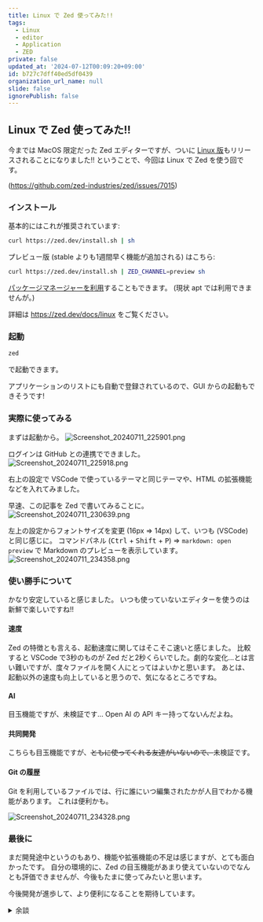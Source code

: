 ```yaml
---
title: Linux で Zed 使ってみた!!
tags:
  - Linux
  - editor
  - Application
  - ZED
private: false
updated_at: '2024-07-12T00:09:20+09:00'
id: b727c7dff40ed5df0439
organization_url_name: null
slide: false
ignorePublish: false
---
```

## Linux で Zed 使ってみた!!

今までは MacOS 限定だった Zed エディターですが、ついに [Linux 版](https://github.com/zed-industries/zed/releases/tag/v0.143.6)もリリースされることになりました!!
ということで、今回は Linux で Zed を使う回です。

(https://github.com/zed-industries/zed/issues/7015)

### インストール

基本的にはこれが推奨されています:
```sh
curl https://zed.dev/install.sh | sh
```

プレビュー版 (stable よりも1週間早く機能が追加される) はこちら:
```sh
curl https://zed.dev/install.sh | ZED_CHANNEL=preview sh
```

[パッケージマネージャーを利用](https://zed.dev/docs/linux#installing-via-a-package-manager)することもできます。
(現状 apt では利用できませんが。)

詳細は https://zed.dev/docs/linux をご覧ください。

### 起動

```sh
zed
```
で起動できます。

アプリケーションのリストにも自動で登録されているので、GUI からの起動もできそうです!

### 実際に使ってみる

まずは起動から。
![Screenshot_20240711_225901.png](https://qiita-image-store.s3.ap-northeast-1.amazonaws.com/0/2769460/046f7e68-b705-c10c-b4ba-dd0083451ffc.png)

ログインは GitHub との連携でできました。
![Screenshot_20240711_225918.png](https://qiita-image-store.s3.ap-northeast-1.amazonaws.com/0/2769460/d524e23d-4062-2662-75ae-93fdaaf2bcfe.png)

右上の設定で VSCode で使っているテーマと同じテーマや、HTML の拡張機能などを入れてみました。

早速、この記事を Zed で書いてみることに。
![Screenshot_20240711_230639.png](https://qiita-image-store.s3.ap-northeast-1.amazonaws.com/0/2769460/49a9b95e-f909-01f5-e0e2-22ea17926075.png)

左上の設定からフォントサイズを変更 (16px => 14px) して、いつも (VSCode) と同じ感じに。
コマンドパネル (<kbd>Ctrl</kbd> + <kbd>Shift</kbd> + <kbd>P</kbd>) => `markdown: open preview` で Markdown のプレビューを表示しています。
![Screenshot_20240711_234358.png](https://qiita-image-store.s3.ap-northeast-1.amazonaws.com/0/2769460/2ca8d5be-be87-9946-d2e8-72e89123929e.png)

### 使い勝手について

かなり安定していると感じました。
いつも使っていないエディターを使うのは新鮮で楽しいですね!!

#### 速度

Zed の特徴とも言える、起動速度に関してはそこそこ速いと感じました。
比較すると VSCode で3秒のものが Zed だと2秒くらいでした。劇的な変化…とは言い難いですが、度々ファイルを開く人にとってはよいかと思います。
あとは、起動以外の速度も向上していると思うので、気になるところですね。

#### AI

目玉機能ですが、未検証です…
Open AI の API キー持ってないんだよね。

#### 共同開発

こちらも目玉機能ですが、~~ともに使ってくれる友達がいないので、~~未検証です。

#### Git の履歴

Git を利用しているファイルでは、行に誰にいつ編集されたかが人目でわかる機能があります。
これは便利かも。

![Screenshot_20240711_234328.png](https://qiita-image-store.s3.ap-northeast-1.amazonaws.com/0/2769460/ec8a4860-bf72-9ede-3bdd-34b1d580e9a7.png)

### 最後に

まだ開発途中というのもあり、機能や拡張機能の不足は感じますが、とても面白かったです。
自分の環境的に、Zed の目玉機能があまり使えていないのでなんとも評価できませんが、今後もたまに使ってみたいと思います。

今後開発が進歩して、より便利になることを期待しています。

<details>
<summary>余談</summary>
多分 Zed Linux についての日本語記事では Qiita 内初の記事?だと思う。
</details>
